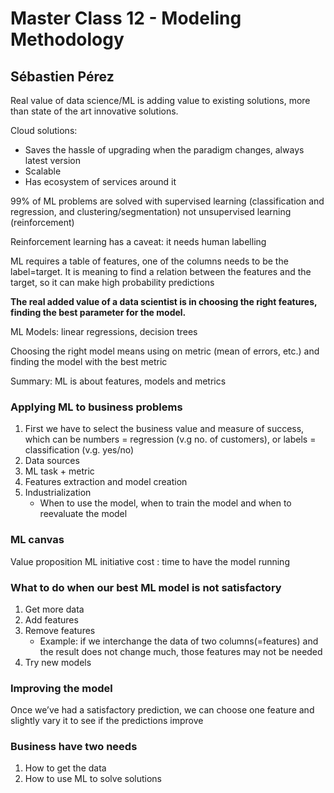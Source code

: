 # Master Class 12 - Modeling Methodology

## Sébastien Pérez

Real value of data science/ML is adding value to existing solutions, more than state of the art innovative solutions.

Cloud solutions: 
* Saves the hassle of upgrading when the paradigm changes, always latest version
* Scalable
* Has ecosystem of services around it

99% of ML problems are solved with supervised learning (classification and regression, and clustering/segmentation) not unsupervised learning (reinforcement)

Reinforcement learning has a caveat: it needs human labelling

ML requires a table of features, one of the columns needs to be the label=target. It is meaning to find a relation between the features and the target, so it can make high probability predictions

**The real added value of a data scientist is in choosing the right features, finding the best parameter for the model.**

ML Models: linear regressions, decision trees

Choosing the right model means using on metric (mean of errors, etc.) and finding the model with the best metric

Summary: ML is about features, models and metrics

### Applying ML to business problems
1. First we have to select the business value and measure of success, which can be numbers = regression (v.g no. of customers), or labels = classification (v.g. yes/no)
2. Data sources
3. ML task + metric
4. Features extraction and model creation
5. Industrialization
    - When to use the model, when to train the model and when to reevaluate the model

### ML canvas
Value proposition
ML initiative cost : time to have the model running

### What to do when our best ML model is not satisfactory
1. Get more data
2. Add features
3. Remove features
    - Example: if we interchange the data of two columns(=features) and the result does not change much, those features may not be needed 
4. Try new models

### Improving the model
Once we’ve had a satisfactory prediction, we can choose one feature and slightly vary it to see if the predictions improve

### Business have two needs
1. How to get the data
2. How to use ML to solve solutions
